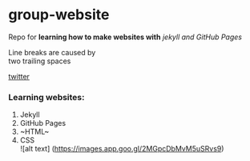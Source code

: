# group-website
Repo for **learning how to make websites with** *jekyll and GitHub Pages*

Line breaks are caused by   
two trailing spaces


[twitter](https://facebook.com)

### Learning websites:
1. Jekyll  
2. GitHub Pages  
3. ~HTML~  
4. CSS  
![alt text] (https://images.app.goo.gl/2MGpcDbMvM5uSRvs9)
